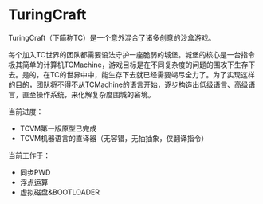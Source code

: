 TuringCraft
===========

TuringCraft（下简称TC）是一个意外混合了诸多创意的沙盒游戏。

每个加入TC世界的团队都需要设法守护一座脆弱的城堡。城堡的核心是一台指令极其简单的计算机TCMachine，游戏目标是在不同复杂度的问题的围攻下生存下去。是的，在TC的世界中中，能生存下去就已经需要竭尽全力了。为了实现这样的目的，团队将不得不从TCMachine的语言开始，逐步构造出低级语言、高级语言，直至操作系统，来化解复杂度围城的窘境。

当前进度：

+ TCVM第一版原型已完成
+ TCVM机器语言的直译器（无容错，无抽抽象，仅翻译指令）

当前工作于：

+ 同步PWD
+ 浮点运算
+ 虚拟磁盘&BOOTLOADER
